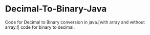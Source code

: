 # Decimal-To-Binary-Java
Code for Decimal to Binary conversion in java.[with array and without array.!]
code for binary to decimal.
